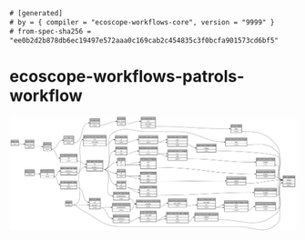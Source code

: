 ```
# [generated]
# by = { compiler = "ecoscope-workflows-core", version = "9999" }
# from-spec-sha256 = "ee0b2d2b878db6ec19497e572aaa0c169cab2c454835c3f0bcfa901573cd6bf5"

```
# ecoscope-workflows-patrols-workflow

![](graph.png)
